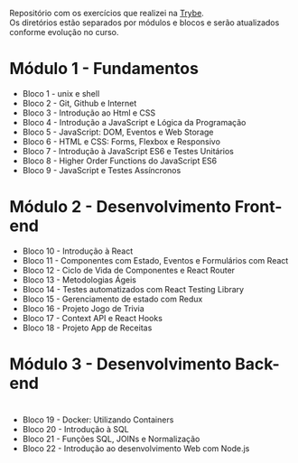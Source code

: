 Repositório com os exercícios que realizei na <a href="https://betrybe.com" target="_blank">Trybe</a>.  
Os diretórios estão separados por módulos e blocos e serão atualizados conforme evolução no curso.

<h1> Módulo 1 - Fundamentos </h1>

<ul>
  <li> Bloco 1 - unix e shell </li>
  <li> Bloco 2 - Git, Github e Internet </li>
  <li> Bloco 3 - Introdução ao Html e CSS </li>
  <li> Bloco 4 - Introdução a JavaScript e Lógica da Programação</li>
  <li> Bloco 5 - JavaScript: DOM, Eventos e Web Storage</li>
  <li> Bloco 6 - HTML e CSS: Forms, Flexbox e Responsivo</li>
  <li> Bloco 7 - Introdução à JavaScript ES6 e Testes Unitários</li>
  <li> Bloco 8 - Higher Order Functions do JavaScript ES6</li>
  <li> Bloco 9 - JavaScript e Testes Assíncronos</li>
</ul>

<h1> Módulo 2 - Desenvolvimento Front-end</h1>

<ul>
  <li> Bloco 10 - Introdução à React</li>
  <li> Bloco 11 - Componentes com Estado, Eventos e Formulários com React</li>
  <li> Bloco 12 - Ciclo de Vida de Componentes e React Router</li>
  <li> Bloco 13 - Metodologias Ágeis</li>
  <li> Bloco 14 - Testes automatizados com React Testing Library</li>
  <li> Bloco 15 - Gerenciamento de estado com Redux</li>
  <li> Bloco 16 - Projeto Jogo de Trivia</li>
  <li> Bloco 17 - Context API e React Hooks</li>
  <li> Bloco 18 - Projeto App de Receitas</li>
</ul>

<h1> Módulo 3 - Desenvolvimento Back-end<h1></h1>

<ul>
  <li> Bloco 19 - Docker: Utilizando Containers</li>
  <li> Bloco 20 - Introdução à SQL</li>
  <li> Bloco 21 - Funções SQL, JOINs e Normalização</li>
  <li> Bloco 22 - Introdução ao desenvolvimento Web com Node.js</li>
</ul>
  

